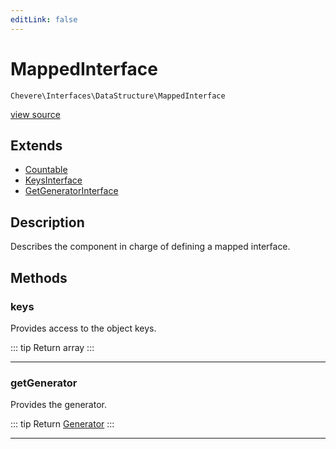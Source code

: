 ```yaml
---
editLink: false
---
```


# MappedInterface

`Chevere\Interfaces\DataStructure\MappedInterface`

[view source](https://github.com/chevere/chevere/blob/master/src/Chevere/Interfaces/DataStructure/MappedInterface.php)

## Extends

- [Countable](https://www.php.net/manual/class.countable)
- [KeysInterface](./KeysInterface.md)
- [GetGeneratorInterface](./GetGeneratorInterface.md)

## Description

Describes the component in charge of defining a mapped interface.

## Methods

### keys

Provides access to the object keys.

::: tip Return
array
:::

---

### getGenerator

Provides the generator.

::: tip Return
[Generator](https://www.php.net/manual/class.generator)
:::

---
